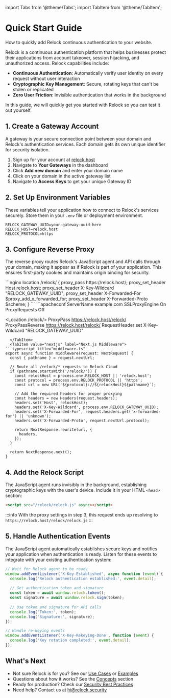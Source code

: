 import Tabs from '@theme/Tabs';
import TabItem from '@theme/TabItem';

# Quick Start Guide

How to quickly add Relock continuous authentication to your website.

Relock is a continuous authentication platform that helps businesses protect their applications from
account takeover, session hijacking, and unauthorized access. Relock capabilities include:

* **Continuous Authentication**: Automatically verify user identity on every request without user
  interaction
* **Cryptographic Key Management**: Secure, rotating keys that can't be stolen or replicated
* **Zero User Friction**: Invisible authentication that works in the background

In this guide, we will quickly get you started with Relock so you can test it out yourself.

## 1. Create a Gateway Account

A gateway is your secure connection point between your domain and Relock's authentication services.
Each domain gets its own unique identifier for security isolation.

1. Sign up for your account at [relock.host](https://relock.host)
2. Navigate to **Your Gateways** in the dashboard
3. Click **Add new domain** and enter your domain name
4. Click on your domain in the active gateway list
5. Navigate to **Access Keys** to get your unique Gateway ID

## 2. Set Up Environment Variables

These variables tell your application how to connect to Relock's services securely. Store them in
your `.env` file or deployment environment.

```properties
RELOCK_GATEWAY_UUID=your-gateway-uuid-here
RELOCK_HOST=relock.host
RELOCK_PROTOCOL=https
```

## 3. Configure Reverse Proxy

The reverse proxy routes Relock's JavaScript agent and API calls through your domain, making it
appear as if Relock is part of your application. This ensures first-party cookies and maintains
origin binding for security.

<Tabs>
  <TabItem value="nginx" label="NGINX">
```nginx
location /relock/ {
  proxy_pass https://relock.host/;
  proxy_set_header Host relock.host;
  proxy_set_header X-Key-Wildcard "RELOCK_GATEWAY_UUID";
  proxy_set_header X-Forwarded-For $proxy_add_x_forwarded_for;
  proxy_set_header X-Forwarded-Proto $scheme;
}
```
  </TabItem>
  <TabItem value="apache" label="Apache">
```apacheconf
<VirtualHost *:443>
  ServerName example.com
  SSLProxyEngine On
  ProxyRequests Off

  <Location /relock/>
    ProxyPass https://relock.host/relock/
    ProxyPassReverse https://relock.host/relock/
    RequestHeader set X-Key-Wildcard "RELOCK_GATEWAY_UUID"
  </Location>
</VirtualHost>
```
  </TabItem>
  <TabItem value="nextjs" label="Next.js Middleware">
```typescript title="middleware.ts"
export async function middleware(request: NextRequest) {
  const { pathname } = request.nextUrl;

  // Route all /relock/* requests to Relock Cloud
  if (pathname.startsWith('/relock/')) {
    const relockHost = process.env.RELOCK_HOST || 'relock.host';
    const protocol = process.env.RELOCK_PROTOCOL || 'https';
    const url = new URL(`${protocol}://${relockHost}${pathname}`);
    
    // Add the required headers for proper proxying
    const headers = new Headers(request.headers);
    headers.set('Host', relockHost);
    headers.set('X-Key-Wildcard', process.env.RELOCK_GATEWAY_UUID);
    headers.set('X-Forwarded-For', request.headers.get('x-forwarded-for') || 'unknown');
    headers.set('X-Forwarded-Proto', request.nextUrl.protocol);
    
    return NextResponse.rewrite(url, {
      headers,
    });
  }

  return NextResponse.next();
}
```
  </TabItem>
</Tabs>

## 4. Add the Relock Script

The JavaScript agent runs invisibly in the background, establishing cryptographic keys with the
user's device. Include it in your HTML `<head>` section:

```html
<script src="/relock/relock.js" async></script>
```

:::info
With the proxy settings in step 3, this request ends up resolving to `https://relock.host/relock/relock.js`
:::

## 5. Handle Authentication Events

The JavaScript agent automatically establishes secure keys and notifies your application when
authentication is ready. Listen for these events to integrate with your existing authentication
system:

```javascript
// Wait for Relock agent to be ready
window.addEventListener('X-Key-Established', async function (event) {
  console.log('Relock authentication established:', event.detail);
  
  // Get authentication token and signature
  const token = await window.relock.token();
  const signature = await window.relock.sign(token);
  
  // Use token and signature for API calls
  console.log('Token:', token);
  console.log('Signature:', signature);
});

// Handle re-keying events
window.addEventListener('X-Key-Rekeying-Done', function (event) {
  console.log('Key rotation completed:', event.detail);
});
```

## What's Next

* Not sure Relock is for you? See our [Use Cases](../use-cases) or [Examples](../examples)
* Questions about how it works? See the [Concepts](../concepts) section
* Ready for production? Check our [Security Best Practices](../security/best-practices)
* Need help? Contact us at [hi@relock.security](mailto:hi@relock.security)
